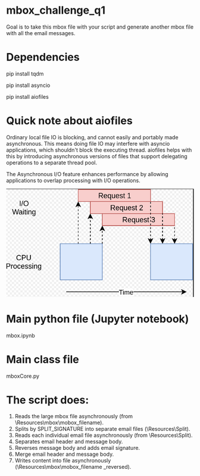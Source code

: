 # mbox_challenge_q1
Goal is to take this mbox file with your script and generate another mbox file with all the email messages.

# Dependencies

pip install tqdm

pip install asyncio

pip install aiofiles


# Quick note about aiofiles

Ordinary local file IO is blocking, and cannot easily and portably made asynchronous. This means doing file IO may interfere with asyncio applications, which shouldn't block the executing thread. aiofiles helps with this by introducing asynchronous versions of files that support delegating operations to a separate thread pool.

The Asynchronous I/O feature enhances performance by allowing applications to overlap processing with I/O operations.

![alt text](https://github.com/arlennav/Asyncio/blob/master/Asyncio.PNG) 

# Main python file (Jupyter notebook)
mbox.ipynb

# Main class file
mboxCore.py

# The script does:
1.	Reads the large mbox file asynchronously (from \Resources\mbox\mobox_filename).
2.	Splits by SPLIT_SIGNATURE into separate email files (\Resources\Split).
3.	Reads each individual email file asynchronously (from \Resources\Split).
4.	Separates email header and message body.
5.	Reverses message body and adds email signature.
6.	Merge email header and message body.
7.	Writes content into file asynchronously (\Resources\mbox\mobox_filename _reversed).

